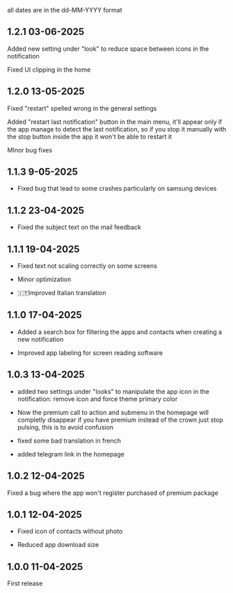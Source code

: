 all dates are in the dd-MM-YYYY format

## 1.2.1 03-06-2025
Added new setting under "look" to reduce space between icons in the notification

Fixed UI clipping in the home

## 1.2.0 13-05-2025

Fixed "restart" spelled wrong in the general settings

Added "restart last notification" button in the main menu, it'll appear only if the app manage to detect the last notification, so if you stop it manually with the stop button inside the app it won't be able to restart it

MInor bug fixes

## 1.1.3 9-05-2025

- Fixed bug that lead to some crashes particularly on samsung devices

## 1.1.2 23-04-2025

- Fixed the subject text on the mail feedback


## 1.1.1 19-04-2025

- Fixed text not scaling correctly on some screens

- Minor optimization

- 🇮🇹Improved Italian translation


## 1.1.0 17-04-2025
- Added a search box for filtering the apps and contacts when creating a new notification

- Improved app labeling for screen reading software

## 1.0.3 13-04-2025

- added two settings under "looks" to manipulate the app icon in the notification: remove icon and force theme primary color

- Now the premium call to action and submenu in the homepage will completly disappear if you have premium instead of the crown just stop pulsing, this is to avoid confusion

- fixed some bad translation in french
- added telegram link in the homepage

## 1.0.2 12-04-2025
Fixed a bug where the app won't register purchased of premium package

## 1.0.1 12-04-2025

- Fixed icon of contacts without photo

- Reduced app download size


## 1.0.0 11-04-2025

First release
